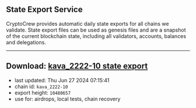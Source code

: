 ## State Export Service
CryptoCrew provides automatic daily state exports for all chains we validate. State export files can be used as genesis files and are a snapshot of the current blockchain state, including all validators, accounts, balances and delegations.

---
**Download: [kava_2222-10 state export](https://dl-eu2.ccvalidators.com/SERVICE/kava/kava_2222-10_export_10480657.json)**
---

- last updated: Thu Jun 27 2024 07:15:41
- chain id: `kava_2222-10`
- export height: `10480657`
- use for: airdrops, local tests, chain recovery
